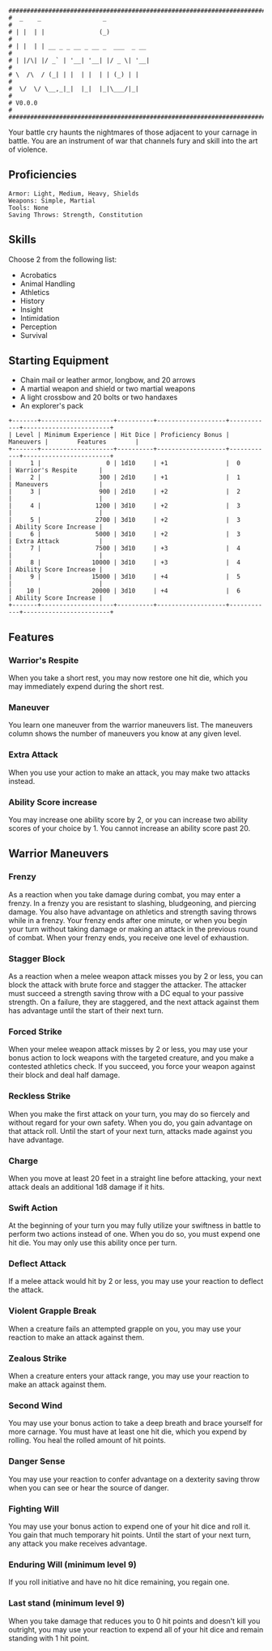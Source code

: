 ```
################################################################################
#  _    _                 _                                                    #
# | |  | |               (_)                                                   #
# | |  | | __ _ _ __ _ __ _  ___  _ __                                         #
# | |/\| |/ _` | '__| '__| |/ _ \| '__|                                        #
# \  /\  / (_| | |  | |  | | (_) | |                                           #
#  \/  \/ \__,_|_|  |_|  |_|\___/|_|                                           #
# V0.0.0                                                                       #
################################################################################

```
Your battle cry haunts the nightmares of those adjacent to your carnage in
battle. You are an instrument of war that channels fury and skill into the art
of violence.

## Proficiencies
```
Armor: Light, Medium, Heavy, Shields
Weapons: Simple, Martial
Tools: None
Saving Throws: Strength, Constitution
```

## Skills
Choose 2 from the following list:
- Acrobatics
- Animal Handling
- Athletics
- History
- Insight
- Intimidation
- Perception
- Survival

## Starting Equipment
- Chain mail or leather armor, longbow, and 20 arrows
- A martial weapon and shield or two martial weapons
- A light crossbow and 20 bolts or two handaxes
- An explorer's pack

```
+-------+--------------------+----------+-------------------+------------+------------------------+
| Level | Minimum Experience | Hit Dice | Proficiency Bonus |  Maneuvers |        Features        |
+-------+--------------------+----------+-------------------+------------+------------------------+
|     1 |                  0 | 1d10     | +1                |  0         | Warrior's Respite      |
|     2 |                300 | 2d10     | +1                |  1         | Maneuvers              |
|     3 |                900 | 2d10     | +2                |  2         |                        |
|     4 |               1200 | 3d10     | +2                |  3         |                        |
|     5 |               2700 | 3d10     | +2                |  3         | Ability Score Increase |
|     6 |               5000 | 3d10     | +2                |  3         | Extra Attack           |
|     7 |               7500 | 3d10     | +3                |  4         |                        |
|     8 |              10000 | 3d10     | +3                |  4         | Ability Score Increase |
|     9 |              15000 | 3d10     | +4                |  5         |                        |
|    10 |              20000 | 3d10     | +4                |  6         | Ability Score Increase |
+-------+--------------------+----------+-------------------+------------+------------------------+
```

## Features

### Warrior's Respite
When you take a short rest, you may now restore one hit die, which you may
immediately expend during the short rest.

### Maneuver
You learn one maneuver from the warrior maneuvers list. The maneuvers column
shows the number of maneuvers you know at any given level.

### Extra Attack
When you use your action to make an attack, you may make two attacks instead.

### Ability Score increase
You may increase one ability score by 2, or you can increase two ability scores of your choice by 1. You cannot increase an ability score past 20.

## Warrior Maneuvers

### Frenzy
As a reaction when you take damage during combat, you may enter a frenzy.
In a frenzy you are resistant to slashing, bludgeoning, and piercing damage.
You also have advantage on athletics and strength saving throws while in a
frenzy. Your frenzy ends after one minute, or when you begin your turn without
taking damage or making an attack in the previous round of combat. When your
frenzy ends, you receive one level of exhaustion.

### Stagger Block
As a reaction when a melee weapon attack misses you by 2 or less, you can block
the attack with brute force and stagger the attacker. The attacker must succeed
a strength saving throw with a DC equal to your passive strength. On a failure,
they are staggered, and the next attack against them has advantage until the
start of their next turn.

### Forced Strike
When your melee weapon attack misses by 2 or less, you may use your bonus action
to lock weapons with the targeted creature, and you make a contested athletics
check. If you succeed, you force your weapon against their block and deal half
damage.

### Reckless Strike
When you make the first attack on your turn, you may do so fiercely and without
regard for your own safety. When you do, you gain advantage on that attack
roll. Until the start of your next turn, attacks made against you have
advantage.

### Charge
When you move at least 20 feet in a straight line before attacking, your next
attack deals an additional 1d8 damage if it hits.

### Swift Action
At the beginning of your turn you may fully utilize your swiftness in battle
to perform two actions instead of one. When you do so, you must expend one
hit die. You may only use this ability once per turn.

### Deflect Attack
If a melee attack would hit by 2 or less, you may use your reaction to deflect
the attack.

### Violent Grapple Break
When a creature fails an attempted grapple on you, you may use your reaction to
make an attack against them.

### Zealous Strike
When a creature enters your attack range, you may use your reaction to make an
attack against them.

### Second Wind
You may use your bonus action to take a deep breath and brace yourself for more
carnage. You must have at least one hit die, which you expend by rolling. You
heal the rolled amount of hit points.

### Danger Sense
You may use your reaction to confer advantage on a dexterity saving throw
when you can see or hear the source of danger.

### Fighting Will
You may use your bonus action to expend one of your hit dice and roll it.
You gain that much temporary hit points. Until the start of your next turn,
any attack you make receives advantage.

### Enduring Will (minimum level 9)
If you roll initiative and have no hit dice remaining, you regain one.

### Last stand (minimum level 9)
When you take damage that reduces you to 0 hit points and doesn't kill you
outright, you may use your reaction to expend all of your hit dice and remain
standing with 1 hit point.

